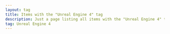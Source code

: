 ```yaml
---
layout: tag
title: Items with the "Unreal Engine 4" tag
description: Just a page listing all items with the "Unreal Engine 4" tag
tag: Unreal Engine 4
---
```

